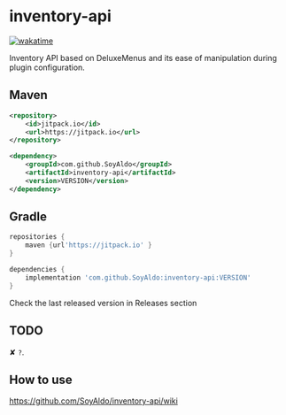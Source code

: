 # inventory-api
[![wakatime](https://wakatime.com/badge/user/0830952c-ca35-4a6e-97f4-150c1177d81f/project/312d336d-3983-4a87-b3da-abd62d865f79.svg?style=for-the-badge)](https://wakatime.com/@0830952c-ca35-4a6e-97f4-150c1177d81f/projects/mwhftmnntp)

Inventory API based on DeluxeMenus and its ease of manipulation during plugin configuration.

## Maven
```XML
<repository>
    <id>jitpack.io</id>
    <url>https://jitpack.io</url>
</repository>
```

```XML
<dependency>
    <groupId>com.github.SoyAldo</groupId>
    <artifactId>inventory-api</artifactId>
    <version>VERSION</version>
</dependency>
```
## Gradle
```groovy
repositories {
    maven {url'https://jitpack.io' }
}
```

```groovy
dependencies {
    implementation 'com.github.SoyAldo:inventory-api:VERSION'
}
```
Check the last released version in Releases section

## TODO
✘ `?`.

## How to use
https://github.com/SoyAldo/inventory-api/wiki
